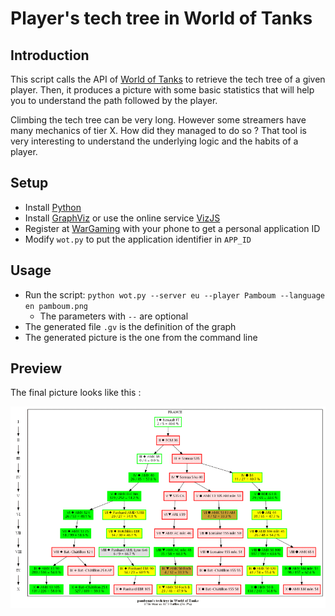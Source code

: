 # Player's tech tree in World of Tanks


## Introduction

This script calls the API of [World of Tanks](https://eu.wargaming.net/en/games/wot) to retrieve the tech tree of a given player. Then, it produces a picture with some basic statistics that will help you to understand the path followed by the player.

Climbing the tech tree can be very long. However some streamers have many mechanics of tier X. How did they managed to do so ? That tool is very interesting to understand the underlying logic and the habits of a player.


## Setup

- Install [Python](https://www.python.org)
- Install [GraphViz](https://graphviz.org/download/) or use the online service [VizJS](http://viz-js.com)
- Register at [WarGaming](https://developers.wargaming.net) with your phone to get a personal application ID
- Modify `wot.py` to put the application identifier in `APP_ID`


## Usage

- Run the script: `python wot.py --server eu --player Pamboum --language en pamboum.png`
	- The parameters with `--` are optional
- The generated file `.gv` is the definition of the graph
- The generated picture is the one from the command line


## Preview

The final picture looks like this :

![](demo.png)
